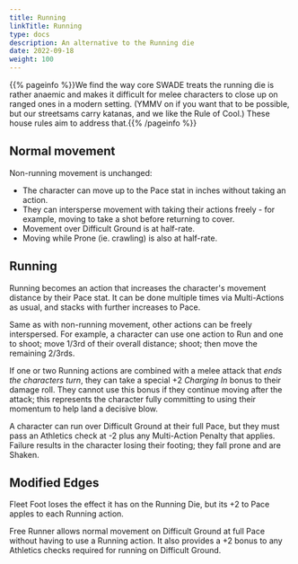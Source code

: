 ```yaml
---
title: Running
linkTitle: Running
type: docs
description: An alternative to the Running die
date: 2022-09-18
weight: 100
---
```


{{% pageinfo %}}We find the way core SWADE treats the running die is rather anaemic and makes it difficult for melee characters to close up on ranged ones in a modern setting. (YMMV on if you want that to be possible, but our streetsams carry katanas, and we like the Rule of Cool.) These house rules aim to address that.{{% /pageinfo %}} 

## Normal movement 

Non-running movement is unchanged:

* The character can move up to the Pace stat in inches without taking an action.
* They can intersperse movement with taking their actions freely - for example, moving to take a shot before returning to cover. 
* Movement over Difficult Ground is at half-rate.
* Moving while Prone (ie. crawling) is also at half-rate.

## Running 

Running becomes an action that increases the character's movement distance by their Pace stat. It can be done multiple times via Multi-Actions as usual, and stacks with further increases to Pace. 

Same as with non-running movement, other actions can be freely interspersed. For example, a character can use one action to Run and one to shoot; move 1/3rd of their overall distance; shoot; then move the remaining 2/3rds.

If one or two Running actions are combined with a melee attack that _ends the characters turn_, they can take a special +2 _Charging In_ bonus to their damage roll. They cannot use this bonus if they continue moving after the attack; this represents the character fully committing to using their momentum to help land a decisive blow. 

A character can run over Difficult Ground at their full Pace, but they must pass an Athletics check at -2 plus any Multi-Action Penalty that applies. Failure results in the character losing their footing; they fall prone and are Shaken.

## Modified Edges

Fleet Foot loses the effect it has on the Running Die, but its +2 to Pace apples to each Running action. 

Free Runner allows normal movement on Difficult Ground at full Pace without having to use a Running action. It also provides a +2 bonus to any Athletics checks required for running on Difficult Ground.